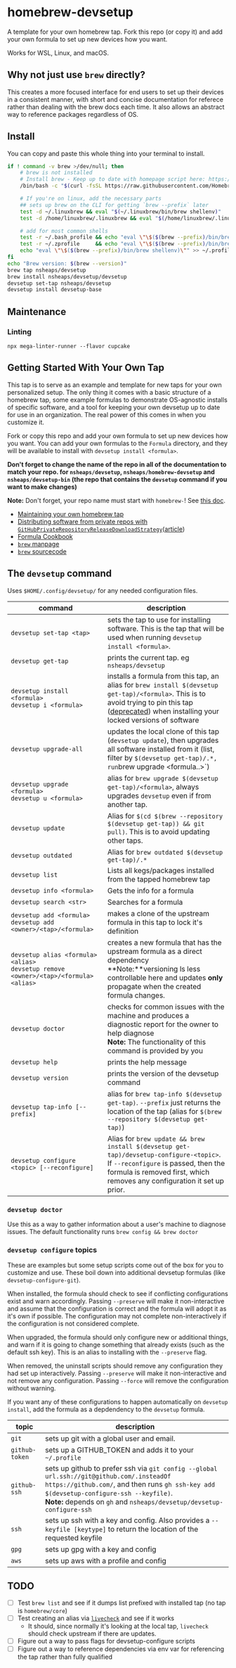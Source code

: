 # homebrew-devsetup
A template for your own homebrew tap. Fork this repo (or copy it) and add your own formula to set up new devices how you want.

Works for WSL, Linux, and macOS.

## Why not just use `brew` directly?

This creates a more focused interface for end users to set up their devices in a consistent manner, with short and concise documentation for referece rather than dealing with the brew docs each time. It also allows an abstract way to reference packages regardless of OS.

## Install

You can copy and paste this whole thing into your terminal to install.

<!-- TODO: what about tapping private repos? -->

```bash
if ! command -v brew >/dev/null; then
    # brew is not installed
    # Install brew - Keep up to date with homepage script here: https://brew.sh/
    /bin/bash -c "$(curl -fsSL https://raw.githubusercontent.com/Homebrew/install/HEAD/install.sh)"

    # If you're on linux, add the necessary parts
    ## sets up brew on the CLI for getting `brew --prefix` later
    test -d ~/.linuxbrew && eval "$(~/.linuxbrew/bin/brew shellenv)" 
    test -d /home/linuxbrew/.linuxbrew && eval "$(/home/linuxbrew/.linuxbrew/bin/brew shellenv)"

    # add for most common shells
    test -r ~/.bash_profile && echo "eval \"\$($(brew --prefix)/bin/brew shellenv)\"" >> ~/.bash_profile
    test -r ~/.zprofile     && echo "eval \"\$($(brew --prefix)/bin/brew shellenv)\"" >> ~/.zprofile
    echo "eval \"\$($(brew --prefix)/bin/brew shellenv)\"" >> ~/.profile
fi
echo "Brew version: $(brew --version)"
brew tap nsheaps/devsetup
brew install nsheaps/devsetup/devsetup
devsetup set-tap nsheaps/devsetup
devsetup install devsetup-base
```

## Maintenance

### Linting

`npx mega-linter-runner --flavor cupcake`
## Getting Started With Your Own Tap

This tap is to serve as an example and template for new taps for your own personalized setup. The only thing it comes with a basic structure of a homebrew tap, some example formulas to demonstrate OS-agnostic installs of specific software, and a tool for keeping your own devsetup up to date for use in an organization. The real power of this comes in when you customize it.

Fork or copy this repo and add your own formula to set up new devices how you want. You can add your own formulas to the `Formula` directory, and they will be available to install with `devsetup install <formula>`.

**Don't forget to change the name of the repo in all of the documentation to match your repo. for `nsheaps/devsetup`, `nsheaps/homebrew-devsetup` and `nsheaps/devsetup-bin` (the repo that contains the `devsetup` command if you want to make changes)**

**Note:** Don't forget, your repo name must start with `homebrew-`! See [this doc](https://docs.brew.sh/Taps#repository-naming-conventions-and-assumptions).

* [Maintaining your own homebrew tap](https://docs.brew.sh/Taps)
* [Distributing software from private repos with `GitHubPrivateRepositoryReleaseDownloadStrategy`](https://github.com/goreleaser/goreleaser/issues/507)([article](https://medium.com/prodopsio/creating-homebrew-taps-for-private-internal-tools-c41363d58ab0))
* [Formula Cookbook](https://docs.brew.sh/Formula-Cookbook)
* [`brew` manpage](https://docs.brew.sh/Manpage)
* [`brew` sourcecode](https://github.com/Homebrew/brew/)

## The `devsetup` command

Uses `$HOME/.config/devsetup/` for any needed configuration files.

| command                                                | description                                                                                                                                                                                                                                      |
|--------------------------------------------------------|--------------------------------------------------------------------------------------------------------------------------------------------------------------------------------------------------------------------------------------------------|
| `devsetup set-tap <tap>`                               | sets the tap to use for installing software. This is the tap that will be used when running `devsetup install <formula>`.                                                                                                                        |
| `devsetup get-tap`                                     | prints the current tap. eg `nsheaps/devsetup`                                                                                                                                                                                                    |
| `devsetup install <formula>`<br>`devsetup i <formula>` | installs a formula from this tap, an alias for `brew install $(devsetup get-tap)/<formula>`. This is to avoid trying to pin this tap ([deprecated](https://github.com/Homebrew/brew/pull/5925)) when installing your locked versions of software |
| `devsetup upgrade-all` | updates the local clone of this tap (`devsetup update`), then upgrades all software installed from it (list, filter by `$(devsetup get-tap)/.*, run`brew upgrade <formula..>`)|
| `devsetup upgrade <formula>`<br>`devsetup u <formula>` | alias for `brew upgrade $(devsetup get-tap)/<formula>`, always upgrades `devsetup` even if from another tap. |
| `devsetup update` | Alias for `$(cd $(brew --repository $(devsetup get-tap)) && git pull)`. This is to avoid updating other taps. |
| `devsetup outdated` | Alias for `brew outdated $(devsetup get-tap)/.*` |
| `devsetup list` | Lists all kegs/packages installed from the tapped homebrew tap |
| `devsetup info <formula>` | Gets the info for a formula |
| `devsetup search <str>` | Searches for a formula |
| `devsetup add <formula>`<br>`devsetup add <owner>/<tap>/<formula>` | makes a clone of the upstream formula in this tap to lock it's definition |
| `devsetup alias <formula> <alias>`<br>`devsetup remove <owner>/<tap>/<formula> <alias>` | creates a new formula that has the upstream formula as a direct dependency<br>**Note:**versioning ls less controllable here and updates **only** propagate when the created formula changes. |
| `devsetup doctor` | checks for common issues with the machine and produces a diagnostic report for the owner to help diagnose<br><b>Note:</b> The functionality of this command is provided by you |
| `devsetup help` | prints the help message |
| `devsetup version` | prints the version of the devsetup command |
| `devsetup tap-info [--prefix]` | alias for `brew tap-info $(devsetup get-tap)`. `--prefix` just returns the location of the tap (alias for `$(brew --repository $(devsetup get-tap)`) |
| `devsetup configure <topic> [--reconfigure]` | Alias for `brew update && brew install $(devsetup get-tap)/devsetup-configure-<topic>`. If `--reconfigure` is passed, then the formula is removed first, which removes any configuration it set up prior. |

### `devsetup doctor`

Use this as a way to gather information about a user's machine to diagnose issues. The default functionality runs `brew config && brew doctor`

### `devsetup configure` topics

These are examples but some setup scripts come out of the box for you to customize and use. These boil down into additional devsetup formulas (like `devsetup-configure-git`).

When installed, the formula should check to see if conflicting configurations exist and warn accordingly.
Passing `--preserve` will make it non-interactive and assume that the configuration is correct and the formula will adopt it as it's own if possible. The configuration may not complete non-interactively if the configuration is not considered complete.

When upgraded, the formula should only configure new or additional things, and warn if it is going to change something that already exists (such as the default ssh key). This is an alias to installing with the `--preserve` flag.

When removed, the uninstall scripts should remove any configuration they had set up interactively. Passing `--preserve` will make it non-interactive and not remove any configuration.
Passing `--force` will remove the configuration without warning.

If you want any of these configurations to happen automatically on `devsetup install`, add the formula as a depdendency to the `devsetup` formula.

| topic          | description                                                                                                                                                                                                                                                       |
|----------------|-------------------------------------------------------------------------------------------------------------------------------------------------------------------------------------------------------------------------------------------------------------------|
| `git`          | sets up git with a global user and email.                                                                                                                                                                                                                         |
| `github-token` | sets up a GITHUB_TOKEN and adds it to your `~/.profile`                                                                                                                                                                                                           |
| `github-ssh`   | sets up github to prefer ssh via `git config --global url.ssh://git@github.com/.insteadOf https://github.com/`, and then runs `gh ssh-key add $(devsetup-configure-ssh --keyfile)`.<br><b>Note:</b> depends on `gh` and `nsheaps/devsetup/devsetup-configure-ssh` |
| `ssh`          | sets up ssh with a key and config. Also provides a `--keyfile [keytype]` to return the location of the requested keyfile                                                                                                                                          |
| `gpg`          | sets up gpg with a key and config                                                                                                                                                                                                                                 |
| `aws`          | sets up aws with a profile and config                                                                                                                                                                                                                             |

## TODO

* [ ] Test `brew list` and see if it dumps list prefixed with installed tap (no tap is `homebrew/core`)
* [ ] Test creating an alias via [`livecheck`](https://docs.brew.sh/Brew-Livecheck#referenced-formulacask) and see if it works
  * It should, since normally it's looking at the local tap, `livecheck` should check upstream if there are updates.
* [ ] Figure out a way to pass flags for devsetup-configure scripts
* [ ] Figure out a way to reference dependencies via env var for referencing the tap rather than fully qualified
